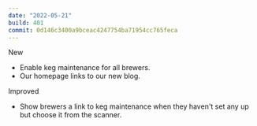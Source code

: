 ```yaml
---
date: "2022-05-21"
build: 401
commit: 0d146c3400a9bceac4247754ba71954cc765feca
---
```


New
- Enable keg maintenance for all brewers.
- Our homepage links to our new blog.

Improved
- Show brewers a link to keg maintenance when they haven't set any up but choose it from the scanner.
